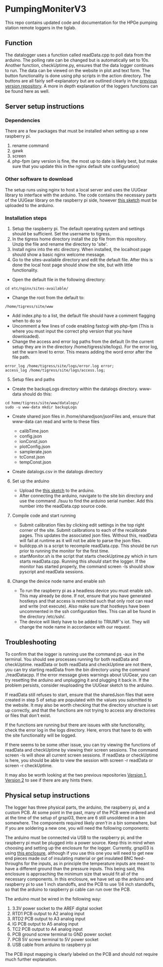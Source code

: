 # PumpingMoniterV3

This repo contains updated code and documentation for the HPGe pumping station remote loggers in the tiglab.

## Function

The datalogger uses a function called readData.cpp to poll data from the arduino. The polling rate can be changed but is automatically set to 10s. Another function, checkUptime.py, ensures that the data logger continues to run. The data can be viewed on the website in plot and text form. The button functionality is done using php scripts in the action directory. The buttons are all fairly self-explanatory but are outlined clearly in the [previous version repository](https://github.com/TIGRESS-Collaboration/AnnealingPumpingMonitorVer2/blob/master/README.md). A more in depth explanation of the loggers functions can be found here as well.

## Server setup instructions

### Dependencies

There are a few packages that must be installed when setting up a new raspberry pi.

1. rename command
2. gawk
3. screen
4. php-fpm (any version is fine, the most up to date is likely best, but make sure that you update this in the nginx default site configuration)
   
### Other software to download

The setup runs using nginx to host a local server and uses the UUGear library to interface with the arduino. The code contains the necessary parts of the UUGear library on the raspberry pi side, however [this sketch](https://github.com/uugear/UUGear/blob/master/Arduino/UUGear/UUGear.ino) must be uploaded to the arduino.

### Installation steps

1. Setup the raspberry pi. The default operating system and settings should be sufficient. Set the username to tigress.
2. In the tigress home directory install the zip file from this repository. Unzip the file and rename the directory to 'site'.
3. Install nginx into the etc directory. When installed, the localhost page should show a basic nginx welcome message.
4. Go to the sites-available directory and edit the default file. After this is done the local host page should show the site, but with little functionality.
  - Open the default file in the following directory:
     
```
cd etc/nginx/sites-available/
```
  - Change the root from the default to:
```
/home/tigress/site/www
```
  - Add index.php to a list, the default file should have a comment flagging when to do so
  - Uncomment a few lines of code enabling fastcgi with php-fpm (This is where you must input the correct php version that you have downloaded).
  - Change the access and error log paths from the default (In the current setup they are in the directory /home/tigress/site/logs). For the error log, set the warn level to error. This means adding the word error after the file path.
```
error_log /home/tigress/site/logs/error.log error;
access_log /home/tigress/site/logs/access.log;
```
5. Setup files and paths   
  - Create the backupLogs directory within the datalogs directory. www-data should do this:
```
cd home/tigress/site/www/datalogs/
sudo -u www-data mkdir backupLogs
```
  - Create shared json files in /home/sharedjson/jsonFiles and, ensure that www-data can read and write to these files
    - calibTime.json
    - config.json
    - ionConst.json
    - plotConfig.json
    - samplerate.json
    - tcConst.json
    - tempConst.json
   
  - Create datalogs.csv in the datalogs directory

6. Set up the arduino
   - Upload the [this sketch](https://github.com/uugear/UUGear/blob/master/Arduino/UUGear/UUGear.ino) to the arduino.
   - After connecting the arduino, navigate to the site bin directory and use the command ./lsuu to find the arduino serial number. Add this number into the readData.cpp source code.

7. Compile code and start running
   - Submit calibration files by clicking edit settings in the top right corner of the site. Submit calibrations to each of the recalibrate pages. This updates the associated json files. Without this, readData will fail at runtime as it will not be able to parse the json files.
   - buildcpp.sh is a script to recompile readData.cpp. This should be run prior to running the monitor for the first time.
   - startMonitor.sh is the script that starts checkUptime.py which in turn starts readData.cpp. Running this *should* start the logger. If the monitor has started properly, the command screen -ls should show pyscript and readData sessions.

8. Change the device node name and enable ssh
   - To run the raspberry pi as a headless device you must enable ssh. This may already be done. If not, ensure that you have generated hostkeys and that access is restricted such that only root can read and write (not execute). Also make sure that hostkeys have been uncommented in the ssh configuration files. This can all be found in the directory /etc/ssh/.
   - The device will likely have to be added to TRIUMF's iot. They will change the node name in accordance with our request.

## Troubleshooting

To confirm that the logger is running use the command ps -aux in the terminal. You should see processes running for both readData and checkUptime. readData or both readData and checkUptime are not there, you can try starting readData from the bin directory using the command ./readDatacpp. If the error message gives warnings about UUGear, you can try resetting the arduino and unplugging it and plugging it back in. If the problem persists, consider reuploading the UUGear sketch to the arduino.

If readData still refuses to start, ensure that the sharedJson files that were created in step 5 of setup are populated with the values you submitted to the website. It may also be worth checking that the directory structure is set up correctly, and that the functions are not trying to access any directories or files that don't exist.

If the functions are running but there are issues with site functionality, check the error log in the logs directory. Here, errors that have to do with the site functionality will be logged. 

If there seems to be some other issue, you can try viewing the functions of readData and checkUptime by viewing their screen sessions. The command screen -ls will show all current screen sessions. If readData or checkUptime is here, you should be able to view the session with screen -r readData or screen -r checkUptime.

It may also be worth looking at the two previous repositories [Version 1](https://github.com/TIGRESS-Collaboration/AnnealingPumpingMonitor), [Version 2](https://github.com/TIGRESS-Collaboration/AnnealingPumpingMonitorVer2/blob/master/README.md) to see if there are any hints there.

## Physical setup instructions

The logger has three physical parts, the arduino, the raspberry pi, and a custom PCB. At some point in the past, many of the PCB were ordered and at the time of the setup of grspi03, there are 6 still unsoldered in a bin somewhere. The components required likely *aren't* in a bin somewhere, but if you are soldering a new one, you will need the following components:

The arduino must be connected via USB to the raspberry pi, and the raspberry pi must be plugged into a power source. Keep this in mind when choosing and setting up the enclosure for the logger. Currently, grspi03 is using [this enclosure](https://www.digikey.ca/en/products/detail/hammond-manufacturing/1598CSGY/153164), although if you use this one you will need to get new end pieces made out of insulating material or get insulated BNC feed-throughs for the inputs, as in principle the temperature inputs are meant to have a different ground than the pressure inputs. This being said, this enclosure is approaching the minimum size that would fit all of the necessary components. In this enclosure, we have set up the arduino and raspberry pi to use 1 inch standoffs, and the PCB to use 1/4 inch standoffs, so that the arduino to raspberry pi cable can run over the PCB.

The arduino must be wired in the following way:

1. 3.3V power socket to the AREF digital socket
2. RTD1 PCB output to A2 analog input
3. RTD2 PCB output to A3 analog input
4. IG PCB output to A5 analog input
5. TC2 PCB output to A4 analog input
6. PCB ground screw terminal to GND power socket
7. PCB 5V screw terminal to 5V power socket
8. USB cable from arduino to raspberry pi

The PCB input mapping is clearly labeled on the PCB and should not require much further explanation.



